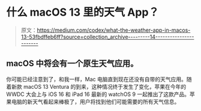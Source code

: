 # 什么 macOS 13 里的天气 App？

> 原文：<https://medium.com/codex/what-the-weather-app-in-macos-13-53fbdffeb6ff?source=collection_archive---------14----------------------->

## macOS 中将会有一个原生天气应用。

你可能已经注意到了，和我一样，Mac 电脑直到现在还没有自带的天气应用。随着新款 macOS 13 Ventura 的到来，这种情况终于发生了变化，苹果在今年的 WWDC 大会上与 iOS 16 和 iPad 16 最新的 watchOS 9 一起推出了这款产品。苹果电脑的新天气看起来棒极了，用户将找到他们可能需要的所有天气信息。